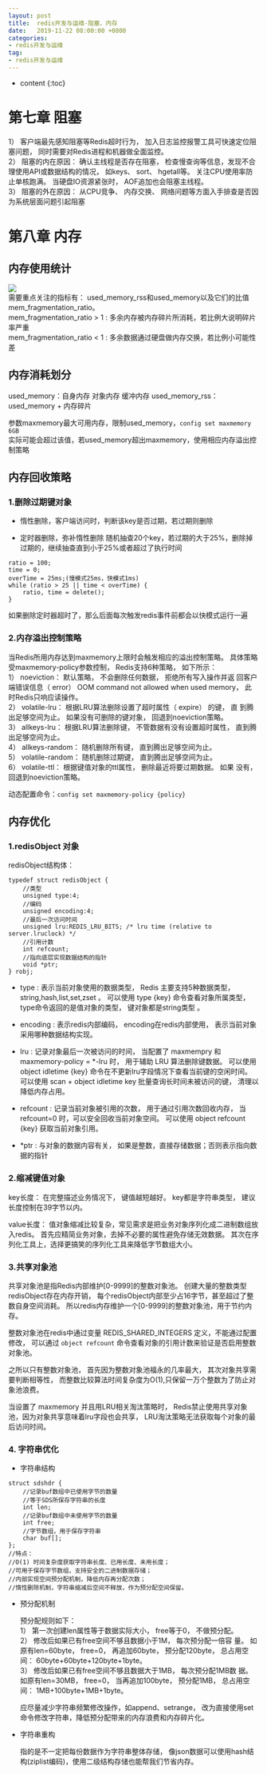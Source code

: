 ```yaml
---
layout: post
title:  redis开发与运维-阻塞、内存
date:   2019-11-22 08:00:00 +0800
categories: 
- redis开发与运维
tag: 
- redis开发与运维
---
```


* content
{:toc}

# 第七章 阻塞

1） 客户端最先感知阻塞等Redis超时行为， 加入日志监控报警工具可快速定位阻塞问题， 同时需要对Redis进程和机器做全面监控。   
2） 阻塞的内在原因： 确认主线程是否存在阻塞， 检查慢查询等信息，发现不合理使用API或数据结构的情况， 如keys、 sort、 hgetall等。 关注CPU使用率防止单核跑满。 当硬盘IO资源紧张时， AOF追加也会阻塞主线程。   
3） 阻塞的外在原因： 从CPU竞争、 内存交换、 网络问题等方面入手排查是否因为系统层面问题引起阻塞   

# 第八章 内存

## 内存使用统计
![](/styles/images/other/redis18.png)    
需要重点关注的指标有： used_memory_rss和used_memory以及它们的比值mem_fragmentation_ratio。   
mem_fragmentation_ratio > 1 : 多余内存被内存碎片所消耗，若比例大说明碎片率严重   
mem_fragmentation_ratio < 1 : 多余数据通过硬盘做内存交换，若比例小可能性差   

## 内存消耗划分

used_memory：自身内存 对象内存 缓冲内存
used_memory_rss：used_memory + 内存碎片

参数maxmemory最大可用内存，限制used_memory，`config set maxmemory 6GB`   
实际可能会超过该值，若used_memory超出maxmemory，使用相应内存溢出控制策略


## 内存回收策略

### 1.删除过期键对象
* 惰性删除，客户端访问时，判断该key是否过期，若过期则删除

* 定时器删除，弥补惰性删除
随机抽查20个key，若过期的大于25%，删除掉过期的，继续抽查直到小于25%或者超过了执行时间
```
ratio = 100;
time = 0;
overTime = 25ms;(慢模式25ms，快模式1ms)
while (ratio > 25 || time < overTime) {
    ratio, time = delete();
}
```
如果删除定时器超时了，那么后面每次触发redis事件前都会以快模式运行一遍

### 2.内存溢出控制策略

当Redis所用内存达到maxmemory上限时会触发相应的溢出控制策略。
具体策略受maxmemory-policy参数控制， Redis支持6种策略， 如下所示：   
1） noeviction： 默认策略， 不会删除任何数据， 拒绝所有写入操作并返
回客户端错误信息（ error） OOM command not allowed when used memory， 此
时Redis只响应读操作。   
2） volatile-lru： 根据LRU算法删除设置了超时属性（ expire） 的键， 直
到腾出足够空间为止。 如果没有可删除的键对象， 回退到noeviction策略。   
3） allkeys-lru： 根据LRU算法删除键， 不管数据有没有设置超时属性，
直到腾出足够空间为止。   
4） allkeys-random： 随机删除所有键， 直到腾出足够空间为止。   
5） volatile-random： 随机删除过期键， 直到腾出足够空间为止。   
6） volatile-ttl： 根据键值对象的ttl属性， 删除最近将要过期数据。 如果
没有， 回退到noeviction策略。   

动态配置命令：`config set maxmemory-policy {policy}`

## 内存优化

### 1.redisObject 对象
redisObject结构体：
```
typedef struct redisObject {
    //类型
    unsigned type:4;
    //编码
    unsigned encoding:4;
    //最后一次访问时间
    unsigned lru:REDIS_LRU_BITS; /* lru time (relative to server.lruclock) */
    //引用计数
    int refcount;
    //指向底层实现数据结构的指针
    void *ptr;
} robj;
```

* type : 表示当前对象使用的数据类型， Redis 主要支持5种数据类型， string,hash,list,set,zset 。 可以使用 type {key} 命令查看对象所属类型， type命令返回的是值对象的类型， 键对象都是string类型 。

* encoding : 表示redis内部编码， encoding在redis内部使用， 表示当前对象采用哪种数据结构实现。

* lru : 记录对象最后一次被访问的时间， 当配置了 maxmempry 和 maxmemory-policy = *-lru 时， 用于辅助 LRU 算法删除键数据。 可以使用 object idletime {key} 命令在不更新lru字段情况下查看当前键的空闲时间。 可以使用 scan + object idletime key 批量查询长时间未被访问的键， 清理以降低内存占用。

* refcount : 记录当前对象被引用的次数， 用于通过引用次数回收内存， 当refcount=0 时，可以安全回收当前对象空间。 可以使用 object refcount {key} 获取当前对象引用。

* *ptr : 与对象的数据内容有关， 如果是整数，直接存储数据；否则表示指向数据的指针

### 2.缩减键值对象

key长度： 在完整描述业务情况下， 键值越短越好。 key都是字符串类型， 建议长度控制在39字节以内。

value长度： 值对象缩减比较复杂，常见需求是把业务对象序列化成二进制数组放入redis。 首先应精简业务对象，去掉不必要的属性避免存储无效数据。 其次在序列化工具上，选择更搞笑的序列化工具来降低字节数组大小。

### 3.共享对象池

共享对象池是指Redis内部维护[0-9999]的整数对象池。 创建大量的整数类型redisObject存在内存开销， 每个redisObject内部至少占16字节，甚至超过了整数自身空间消耗。 所以redis内存维护一个[0-9999]的整数对象池，用于节约内存。

整数对象池在redis中通过变量 REDIS_SHARED_INTEGERS 定义，不能通过配置修改， 可以通过 `object refcount` 命令查看对象的引用计数来验证是否启用整数对象池。

之所以只有整数对象池， 首先因为整数对象池福永的几率最大， 其次对象共享需要判断相等性， 而整数比较算法时间复杂度为O(1),只保留一万个整数为了防止对象池浪费。

当设置了 maxmemory 并且用LRU相关淘汰策略时， Redis禁止使用共享对象池，因为对象共享意味着lru字段也会共享， LRU淘汰策略无法获取每个对象的最后访问时间。

### 4. 字符串优化
* 字符串结构
```
struct sdshdr {
    //记录buf数组中已使用字节的数量
    //等于SDS所保存字符串的长度
    int len;  
    //记录buf数组中未使用字节的数量
    int free;
    //字节数组，用于保存字符串
    char buf[];
};
//特点：
//O(1) 时间复杂度获取字符串长度、已用长度、未用长度；
//可用于保存字节数组，支持安全的二进制数据存储；
//内部实现空间预分配机制，降低内存再分配次数；
//惰性删除机制，字符串缩减后空间不释放，作为预分配空间保留。
```
* 预分配机制

    预分配规则如下：   
    1） 第一次创建len属性等于数据实际大小， free等于0， 不做预分配。   
    2） 修改后如果已有free空间不够且数据小于1M， 每次预分配一倍容
    量。 如原有len=60byte， free=0， 再追加60byte， 预分配120byte， 总占用空
    间： 60byte+60byte+120byte+1byte。   
    3） 修改后如果已有free空间不够且数据大于1MB， 每次预分配1MB数
    据。 如原有len=30MB， free=0， 当再追加100byte， 预分配1MB， 总占用空
    间： 1MB+100byte+1MB+1byte。   

    应尽量减少字符串频繁修改操作，如append、setrange， 改为直接使用set命令修改字符串，降低预分配带来的内存浪费和内存碎片化。

* 字符串重构

    指的是不一定把每份数据作为字符串整体存储， 像json数据可以使用hash结构(ziplist编码)，使用二级结构存储也能帮我们节省内存。



